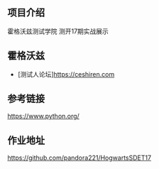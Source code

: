 ## 项目介绍
霍格沃兹测试学院 测开17期实战展示

## 霍格沃兹
- [测试人论坛]https://ceshiren.com

## 参考链接
https://www.python.org/

## 作业地址

https://github.com/pandora221/HogwartsSDET17

